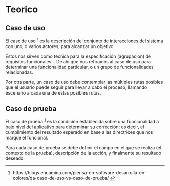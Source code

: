 # Teorico

## Caso de uso

El caso de uso <sup id="fnref:1"><a href="#fn:1" rel="footnote">1</a></sup> es la descripción del conjunto de interacciones del sistema con uno, o varios actores, para alcanzar un objetivo.

Éstos nos sirven como técnica para la especificación (agrupación) de requisitos funcionales… De ahí que nos refiramos al caso de uso para determinar una funcionalidad particular, o un grupo de funcionalidades relacionadas.

Por otra parte, un caso de uso debe contemplar las múltiples rutas posibles que el usuario puede seguir para llevar a cabo el proceso, llamando escenario a cada una de estas posibles rutas.

## Caso de prueba

El caso de prueba <sup id="fnref:1"><a href="#fn:1" rel="footnote">1</a></sup>  es la condición establecida sobre una funcionalidad a bajo nivel del aplicativo para determinar su corrección; es decir, el cumplimiento del resultado esperado en base a las directrices que nos marque el funcional.

Para cada caso de prueba se debe definir el campo en el que se realiza (el contexto de la prueba), descripción de la acción, y finalmente su resultado deseado.

<div id="footnotes">
<hr>
<ol>
<li id="fn:1">
<p> https://blogs.encamina.com/piensa-en-software-desarrolla-en-colores/qa-caso-de-uso-vs-caso-de-prueba/ <a href="#fnref:1" rev="footnote">↩</a></p>
</li>
</ol>
</div>


